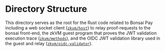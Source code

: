 # Directory Structure

This directory serves as the root for the Rust code related to Bonsai Pay including a web socket client ([`zkvm/host`]) to relay proof-requests to the bonsai front-end, the zkVM guest program that proves the JWT validation execution trace ([`zkvm/methods`]), and the OIDC JWT validation library used in the guest and relay ([`zkvm/oidc-validator`]).

[`zkvm/host`]: zkvm/host
[`zkvm/methods`]: zkvm/methods
[`zkvm/oidc-validator`]: zkvm/oidc-validator
